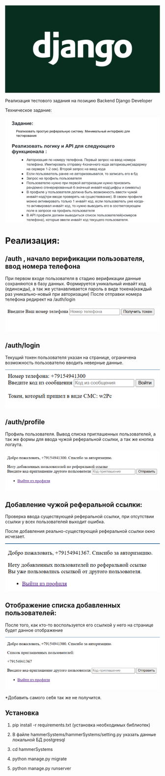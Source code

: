 ![DjangoLogo](hammerSystems/assets/django-logo.png)

Реализация тестового задания на позицию Backend Django Developer

Техническое задание:

![TT](hammerSystems/assets/TT.png)

# Реализация:

## /auth , начало верификации пользователя, ввод номера телефона

При первом входе пользователя в стадию верификации данные сохраняются в базу данных.
Формируется уникальный инвайт код (единожды), а так же устанавливается пароль в виде токена(каждый раз уникально-новый при авторизации)
После отправки номера телефона редирект на /auth/login

![start_ver](hammerSystems/assets/start_ver.png)

## /auth/login

Текущий токен пользователя указан на странице, ограничена возможность пользователю вводить неверные данные.

![token](hammerSystems/assets/token.png)

## /auth/profile

Профиль пользователя.
Вывод списка приглашенных пользователей, а так же формы для ввода чужой реферальной ссылки, а так же кнопка логаута.

![profile](hammerSystems/assets/profile.png)

## Добавление чужой реферальной ссылки:

Проверка ввода существующей реферальной ссылки, при отсутствии ссылки у всех пользователей выходит ошибка.

После добавления реально-существующей реферальной ссылки окно исчезает.

![after_enter](hammerSystems/assets/after_enter.png)

## Отображение списка добавленных пользователей:

После того, как кто-то воспользуется его ссылкой у него на странице будет данное отображение

![profile_first_user](hammerSystems/assets/profile_first_user.png)

*Добавить самого себя так же не получится.

## Установка

1. pip install -r requirements.txt (установка необходимых библиотек)

2. В файле hammerSystems/hammerSystems/setting.py указать данные локальной БД postgresql

3. cd hammerSystems

4. python manage.py migrate

5. python manage.py runserver
